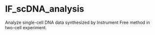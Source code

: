 # IF_scDNA_analysis
Analyze single-cell DNA data synthesized by Instrument Free method in two-cell experiment.
